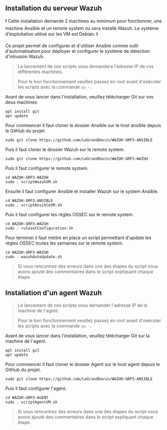 ## Installation du serveur Wazuh

❗ Cette installation demande 2 machines au minimum pour fonctionner, une machine Ansible et un remote system ou sera installé Wazuh.
Le système d'éxploitation utilisé sur les VM est Debian. ❗

Ce projet permet de configurer et d'utiliser Ansible comme outil d'automatisation pour déployer et configurer le système de détection d'intrusion Wazuh.

> Le lancement de ces scripts vous demandera l'adresse IP de vos différentes machines.
>
> Pour le bon fonctionnement veuillez passez en root avant d'exécuter les scripts avec la commande ``` su - ```.

Avant de vous lancer dans l'installation, veuillez télécharger Git sur vos deux machines
```
apt install git
apt update
```

Pour commencer il faut cloner le dossier Ansible sur le host ansible depuis le GitHub du projet.
```
sudo git clone https://github.com/LeGrandDevin/WAZUH-GRP3-ANSIBLE
```
Puis il faut cloner le dossier Wazuh sur le remote system.
```
sudo git clone https://github.com/LeGrandDevin/WAZUH-GRP3-WAZUH
```

Puis il faut configurer le remote system.

```
cd WAZUH-GRP3-WAZUH
sudo . scriptWazuhVM.sh
```

Ensuite il faut configurer Ansible et installer Wazuh sur le system Ansible.

```
cd WAZUH-GRP3-ANSIBLE
sudo . scriptAnsibleVM.sh
```

Puis il faut configurer les règles OSSEC sur le remote system.

```
cd WAZUH-GRP3-WAZUH
sudo . rulesetConfiguration.sh
```

Pour terminer il faut mettre en place un script permettant d'update les règles OSSEC toutes les semaines sur le remote system.

```
cd WAZUH-GRP3-WAZUH
sudo . wazuhAutoUpdate.sh
```

> Si vous rencontrez des erreurs dans une des étapes du script nous avons ajouté des commentaires dans le script expliquant chaque étape.

## Installation d'un agent Wazuh

> Le lancement de ces scripts vous demander l'adresse IP de la machine de l'agent.
> 
> Pour le bon fonctionnement veuillez passez en root avant d'exécuter les scripts avec la commande ``` su - ```.

Avant de vous lancer dans l'installation, veuillez télécharger Git sur la machine de l'agent.

```
apt install git
apt update
```

Pour commencer il faut cloner le dossier Agent sur le host agent depuis le GitHub du projet.

```
sudo git clone https://github.com/LeGrandDevin/WAZUH-GRP3-ANSIBLE
```

Puis il faut configurer l'agent.

```
cd WAZUH-GRP3-AGENT
sudo . scriptAgentVM.sh
```

> Si vous rencontrez des erreurs dans une des étapes du script nous avons ajouté des commentaires dans le script expliquant chaque étape.
